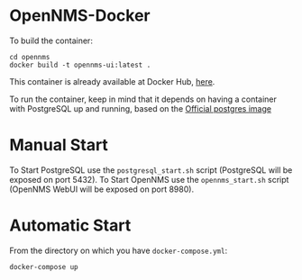 # OpenNMS-Docker

To build the container:

```shell
cd opennms
docker build -t opennms-ui:latest .
```

This container is already available at Docker Hub, [here](https://hub.docker.com/r/agalue/opennms/).

To run the container, keep in mind that it depends on having a container with PostgreSQL up and running, based on the [Official postgres image](https://hub.docker.com/_/postgres/)

Manual Start
==============

To Start PostgreSQL use the `postgresql_start.sh` script (PostgreSQL will be exposed on port 5432).
To Start OpenNMS use the `opennms_start.sh` script (OpenNMS WebUI will be exposed on port 8980).

Automatic Start
===============

From the directory on which you have `docker-compose.yml`:

```shell
docker-compose up
```
